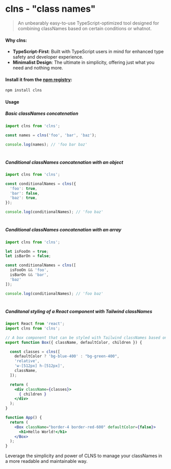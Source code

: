 # clns - "class names"

> An unbearably easy-to-use TypeScript-optimized tool designed for combining classNames based on certain conditions or whatnot.

#### Why clns:
- **TypeScript-First**: Built with TypeScript users in mind for enhanced type safety and developer experience.
- **Minimalist Design**: The ultimate in simplicity, offering just what you need and nothing more.

#### Install it from the [npm registry](https://www.npmjs.com/):
```bash
npm install clns
```

#### Usage

##### Basic classNames concatenation
```js
import clns from 'clns';

const names = clns('foo', 'bar', 'baz');

console.log(names); // 'foo bar baz'
```
#

##### Conditional classNames concatenation with an object
```js
import clns from 'clns';

const conditionalNames = clns({
  'foo': true,
  'bar': false,
  'baz': true,
});

console.log(conditionalNames); // 'foo baz'
```
#

##### Conditional classNames concatenation with an array
```js
import clns from 'clns';

let isFooOn = true;
let isBarOn = false;

const conditionalNames = clns([
  isFooOn && 'foo',
  isBarOn && 'bar',
  'baz'
]);

console.log(conditionalNames); // 'foo baz'
```
#

##### Conditonal styling of a React component with Tailwind classNames
```jsx
import React from 'react';
import clns from 'clns';

// A box component that can be styled with Tailwind classNames based on certain conditions.
export function Box({ className, defaultColor, children }) {

  const classes = clns([
    defaultColor ? 'bg-blue-400' : "bg-green-400", 
    'relative', 
    'w-[512px] h-[512px]',
    className,
  ]);

  return (
    <div className={classes}>
      { children }
    </div>
  );
}

function App() {  
  return (
    <Box className="border-4 border-red-600" defaultColor={false}>
      <h1>Hello World!</h1>
    </Box>
  );
}

```

Leverage the simplicity and power of CLNS to manage your classNames in a more readable and maintainable way.
